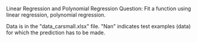 Linear Regression and Polynomial Regression
Question: Fit a function using linear regression, polynomial regression.

Data is in the "data_carsmall.xlsx" file.
"Nan" indicates test examples (data) for which the prediction has to be made.
